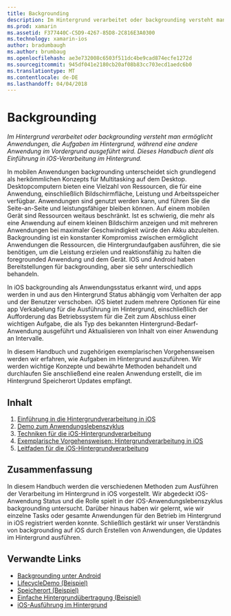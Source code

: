 ```yaml
---
title: Backgrounding
description: Im Hintergrund verarbeitet oder backgrounding versteht man ermöglicht Anwendungen, die Aufgaben im Hintergrund, während eine andere Anwendung im Vordergrund ausgeführt wird. Dieses Handbuch dient als Einführung in iOS-Verarbeitung im Hintergrund.
ms.prod: xamarin
ms.assetid: F377440C-C5D9-4267-85D8-2C816E3A0300
ms.technology: xamarin-ios
author: bradumbaugh
ms.author: brumbaug
ms.openlocfilehash: ae3e732008c6503f511dc4be9cad874ecfe1272d
ms.sourcegitcommit: 945df041e2180cb20af08b83cc703ecd1aedc6b0
ms.translationtype: MT
ms.contentlocale: de-DE
ms.lasthandoff: 04/04/2018
---
```

# <a name="backgrounding"></a>Backgrounding

_Im Hintergrund verarbeitet oder backgrounding versteht man ermöglicht Anwendungen, die Aufgaben im Hintergrund, während eine andere Anwendung im Vordergrund ausgeführt wird. Dieses Handbuch dient als Einführung in iOS-Verarbeitung im Hintergrund._

In mobilen Anwendungen backgrounding unterscheidet sich grundlegend als herkömmlichen Konzepts für Multitasking auf dem Desktop. Desktopcomputern bieten eine Vielzahl von Ressourcen, die für eine Anwendung, einschließlich Bildschirmfläche, Leistung und Arbeitsspeicher verfügbar. Anwendungen sind genutzt werden kann, und führen Sie die Seite-an-Seite und leistungsfähiger bleiben können. Auf einem mobilen Gerät sind Ressourcen weitaus beschränkt. Ist es schwierig, die mehr als eine Anwendung auf einem kleinen Bildschirm anzeigen und mit mehreren Anwendungen bei maximaler Geschwindigkeit würde den Akku abzuleiten. Backgrounding ist ein konstanter Kompromiss zwischen ermöglicht Anwendungen die Ressourcen, die Hintergrundaufgaben ausführen, die sie benötigen, um die Leistung erzielen und reaktionsfähig zu halten die foregrounded Anwendung und dem Gerät. IOS und Android haben Bereitstellungen für backgrounding, aber sie sehr unterschiedlich behandeln.

In iOS backgrounding als Anwendungsstatus erkannt wird, und apps werden in und aus den Hintergrund Status abhängig vom Verhalten der app und der Benutzer verschoben. iOS bietet zudem mehrere Optionen für eine app Verkabelung für die Ausführung im Hintergrund, einschließlich der Aufforderung das Betriebssystem für die Zeit zum Abschluss einer wichtigen Aufgabe, die als Typ des bekannten Hintergrund-Bedarf-Anwendung ausgeführt und Aktualisieren von Inhalt von einer Anwendung an Intervalle.

In diesem Handbuch und zugehörigen exemplarischen Vorgehensweisen werden wir erfahren, wie Aufgaben im Hintergrund auszuführen. Wir werden wichtige Konzepte und bewährte Methoden behandelt und durchlaufen Sie anschließend eine realen Anwendung erstellt, die im Hintergrund Speicherort Updates empfängt.

## <a name="contents"></a>Inhalt

1.  [Einführung in die Hintergrundverarbeitung in iOS](~/ios/app-fundamentals/backgrounding/introduction-to-backgrounding-in-ios.md)
1.  [Demo zum Anwendungslebenszyklus](~/ios/app-fundamentals/backgrounding/application-lifecycle-demo.md)
1.  [Techniken für die iOS-Hintergrundverarbeitung](~/ios/app-fundamentals/backgrounding/ios-backgrounding-techniques/index.md)
1.  [Exemplarische Vorgehensweisen: Hintergrundverarbeitung in iOS](~/ios/app-fundamentals/backgrounding/ios-backgrounding-walkthroughs/index.md)
1.  [Leitfaden für die iOS-Hintergrundverarbeitung](~/ios/app-fundamentals/backgrounding/ios-backgrounding-guidance.md)

## <a name="summary"></a>Zusammenfassung

In diesem Handbuch werden die verschiedenen Methoden zum Ausführen der Verarbeitung im Hintergrund in iOS vorgestellt. Wir abgedeckt iOS-Anwendung Status und die Rolle spielt in der iOS-Anwendungslebenszyklus backgrounding untersucht. Darüber hinaus haben wir gelernt, wie wir einzelne Tasks oder gesamte Anwendungen für den Betrieb im Hintergrund in iOS registriert werden konnte. Schließlich gestärkt wir unser Verständnis von backgrounding auf iOS durch Erstellen von Anwendungen, die Updates im Hintergrund ausführen.



## <a name="related-links"></a>Verwandte Links

- [Backgrounding unter Android](~/android/app-fundamentals/services/index.md)
- [LifecycleDemo (Beispiel)](https://developer.xamarin.com/samples/monotouch/LifecycleDemo/)
- [Speicherort (Beispiel)](https://developer.xamarin.com/samples/monotouch/Location/)
- [Einfache Hintergrundübertragung (Beispiel)](https://developer.xamarin.com/samples/monotouch/SimpleBackgroundTransfer/)
- [iOS-Ausführung im Hintergrund](https://developer.apple.com/library/ios/documentation/iPhone/Conceptual/iPhoneOSProgrammingGuide/BackgroundExecution/BackgroundExecution.html)
